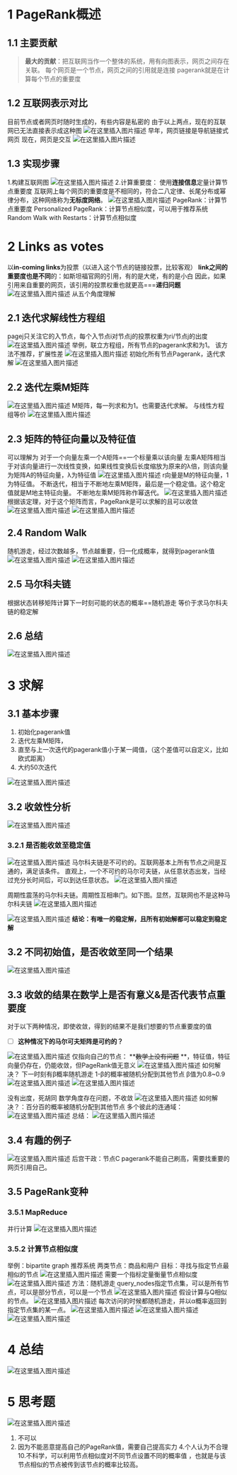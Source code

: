 ﻿# 1 PageRank概述
## 1.1 主要贡献
> **最大的贡献**：把互联网当作一个整体的系统，用有向图表示，网页之间存在关联。
>每个网页是一个节点，网页之间的引用就是连接
>pagerank就是在计算每个节点的重要度

## 1.2 互联网表示对比
目前节点或者网页时随时生成的，有些内容是私密的
由于以上两点，现在的互联网已无法直接表示成这种图
![在这里插入图片描述](https://img-blog.csdnimg.cn/f96a6bea4b91485a8c0719fad44feaa2.png)
早年，网页链接是导航链接式网页
现在，网页是交互
![在这里插入图片描述](https://img-blog.csdnimg.cn/f00227fdff524bcdab3bb1979632cca1.png)
## 1.3 实现步骤
1.构建互联网图
![在这里插入图片描述](https://img-blog.csdnimg.cn/60d88b03bebd4b3da0771ae2a7126670.png)
2.计算重要度：
使用**连接信息**定量计算节点重要度
互联网上每个网页的重要度是不相同的，符合二八定律、长尾分布或幂律分布，这种网络称为**无标度网络**。
![在这里插入图片描述](https://img-blog.csdnimg.cn/157332199ee841f3b5e0239eec063595.png)
PageRank：计算节点重要度
Personalized PageRank：计算节点相似度，可以用于推荐系统
Random Walk with Restarts：计算节点相似度

# 2 Links as votes
以**in-coming links**为投票（以进入这个节点的链接投票，比较客观）
**link之间的重要度也是不同**的：如斯坦福官网的引用，有的是大佬，有的是小白
因此，如果引用来自重要的网页，该引用的投票权重也就更高===**递归问题**
![在这里插入图片描述](https://img-blog.csdnimg.cn/e3e3c4e76071479483c3f64f3b21e867.png)
从五个角度理解
## 2.1 迭代求解线性方程组
pagej只关注它的入节点，每个入节点i对节点j的投票权重为ri/节点j的出度
![在这里插入图片描述](https://img-blog.csdnimg.cn/8cf686d3a36144f685bf139a3db02aea.png)
举例，联立方程组，所有节点的pagerank求和为1。
该方法不推荐，扩展性差
![在这里插入图片描述](https://img-blog.csdnimg.cn/dd33fe9ade8e41e3bd30d92999834b6c.png)
初始化所有节点Pagerank，迭代求解
![在这里插入图片描述](https://img-blog.csdnimg.cn/e8c6afb3620e42d99bfb146202cb37ec.png)
## 2.2 迭代左乘M矩阵
![在这里插入图片描述](https://img-blog.csdnimg.cn/204e0244ff73400c91e71c0b00cde0c0.png)
M矩阵，每一列求和为1。也需要迭代求解。
与线性方程组等价
![在这里插入图片描述](https://img-blog.csdnimg.cn/5e58eb0445f3411f85e046b518ef30fd.png)
## 2.3 矩阵的特征向量以及特征值
可以理解为
对于一个向量左乘一个A矩阵==一个标量乘以该向量
左乘A矩阵相当于对该向量进行一次线性变换，如果线性变换后长度缩放为原来的λ倍，则该向量为矩阵A的特征向量，λ为特征值
![在这里插入图片描述](https://img-blog.csdnimg.cn/449cff15a7ac4029a02e9deca24ab2ea.png)
r向量是M的特征向量，1为特征值。
不断迭代，相当于不断地左乘M矩阵，最后是一个稳定值。这个稳定值就是M地主特征向量。
不断地左乘M矩阵称作幂迭代。
![在这里插入图片描述](https://img-blog.csdnimg.cn/b7e08ef23ca742bc80e771992166b380.png)
根据该定理，对于这个矩阵而言，PageRank是可以求解的且可以收敛
![在这里插入图片描述](https://img-blog.csdnimg.cn/288a3555ca504505ba3c3085bd7feb6a.png)
![在这里插入图片描述](https://img-blog.csdnimg.cn/7c35d227c4e24d8d9e2ab2936065b71f.png)
## 2.4 Random Walk
随机游走，经过次数越多，节点越重要，归一化成概率，就得到pagerank值
![在这里插入图片描述](https://img-blog.csdnimg.cn/c98f67beae5b43a28a3e9132cc8db6ba.png)
![在这里插入图片描述](https://img-blog.csdnimg.cn/e75b7f7f6cdc44629e13e59dcfd713ef.png)
## 2.5 马尔科夫链
根据状态转移矩阵计算下一时刻可能的状态的概率==随机游走
等价于求马尔科夫链的稳定解
## 2.6 总结
![在这里插入图片描述](https://img-blog.csdnimg.cn/18061a71bcc24ae7a5062302afcf5764.png)
# 3 求解
## 3.1 基本步骤

 1. 初始化pagerank值 
 2. 迭代左乘M矩阵， 
 3. 直至与上一次迭代的pagerank值小于某一阈值，（这个差值可以自定义，比如欧式距离）
 4. 大约50次迭代

![在这里插入图片描述](https://img-blog.csdnimg.cn/b97941d50c074c9192c25b48014ef9af.png)
## 3.2 收敛性分析
![在这里插入图片描述](https://img-blog.csdnimg.cn/fb1b6ff0f2574c7cb55c8936d3a158a6.png)
### 3.2.1 是否能收敛至稳定值
![在这里插入图片描述](https://img-blog.csdnimg.cn/de499be987eb4638a51142b4eb165180.png)
马尔科夫链是不可约的。互联网基本上所有节点之间是互通的，满足该条件。
直观上，一个不可约的马尔可夫链，从任意状态出发，当经过充分长时间后，可以到达任意状态。
![在这里插入图片描述](https://img-blog.csdnimg.cn/234c61d66d2b4f839c2cc7e57f00ec82.png)

周期性震荡的马尔科夫链。周期性互相串门。如下图。显然，互联网也不是这种马尔科夫链
![在这里插入图片描述](https://img-blog.csdnimg.cn/fe65bc9c3c024a3cb2fabd09bc8e1132.png)

![在这里插入图片描述](https://img-blog.csdnimg.cn/0b56e3c1c32e4d89bbde5c12d15fd996.png)
**结论：有唯一的稳定解，且所有初始解都可以稳定到稳定解**
## 3.2 不同初始值，是否收敛至同一个结果
![在这里插入图片描述](https://img-blog.csdnimg.cn/5fb6f3303fb841b1a02d96560491472e.png)

## 3.3 收敛的结果在数学上是否有意义&是否代表节点重要度
对于以下两种情况，即使收敛，得到的结果不是我们想要的节点重要度的值

 - [ ] **这种情况下的马尔可夫矩阵是可约的？**

![在这里插入图片描述](https://img-blog.csdnimg.cn/3740a69474e34fd6810b85f17788a1cc.png)
仅指向自己的节点：
**~~数学上没有问题~~ **，特征值，特征向量仍存在，仍能收敛，但PageRank值无意义
![在这里插入图片描述](https://img-blog.csdnimg.cn/a93fd10c6f784a5b824d6eb5825b2238.png)
如何解决？
下一时刻有β概率随机游走
1-β的概率被随机分配到其他节点
β值为0.8~0.9
![在这里插入图片描述](https://img-blog.csdnimg.cn/0b9879a3f0bc4ab8af117779e519b32d.png)
![在这里插入图片描述](https://img-blog.csdnimg.cn/583ae19d89564cd1a75efb60713d9882.png)

没有出度，死胡同
数学角度存在问题，不收敛
![在这里插入图片描述](https://img-blog.csdnimg.cn/4e7c995cb3034b118ecfb8753bacf3d2.png)
如何解决？：百分百的概率被随机分配到其他节点
多个彼此的连通域：
![在这里插入图片描述](https://img-blog.csdnimg.cn/aa51bef2d96b466093c8e3acdd70a06c.png)
总结：
![在这里插入图片描述](https://img-blog.csdnimg.cn/3594ae04d9324aa6be335551ac83c5a2.png)
## 3.4 有趣的例子
![在这里插入图片描述](https://img-blog.csdnimg.cn/7a5e97faf7654c2eae58f9fcb0bbd78a.png)
后宫干政：节点C
pagerank不能自己刷高，需要找重要的网页引用自己。
## 3.5 PageRank变种
### 3.5.1 MapReduce
并行计算
![在这里插入图片描述](https://img-blog.csdnimg.cn/3796a966513b4a5480c17d4b63ad405c.png)
### 3.5.2  计算节点相似度
举例：bipartite graph 推荐系统
两类节点：商品和用户
目标：寻找与指定节点最相似的节点
![在这里插入图片描述](https://img-blog.csdnimg.cn/96687a1e880c4c14a074193fe0f301c1.png)
需要一个指标定量衡量节点相似度
![在这里插入图片描述](https://img-blog.csdnimg.cn/56e3c71618d64cefa77a666138c267e5.png)
方法：随机游走
query_nodes指定节点集，可以是所有节点，可以是部分节点，可以是一个节点
![在这里插入图片描述](https://img-blog.csdnimg.cn/b7ade24f5544425b889aea33837c67bc.png)
假设计算与Q相似的节点。
![在这里插入图片描述](https://img-blog.csdnimg.cn/2c99e45f5ddb48e481a57e9bc19ba0d7.png)
每次访问的时候都随机游走，并以α概率返回到指定节点集的某一点。
![在这里插入图片描述](https://img-blog.csdnimg.cn/a93164bae1b641cda5d8a6a846635ee8.png)
![在这里插入图片描述](https://img-blog.csdnimg.cn/fe8f91099f8e4475823f0e6f6812c790.png)
![在这里插入图片描述](https://img-blog.csdnimg.cn/531038b19be54cc495f5e9c81a8b8ebb.png)
# 4 总结
![在这里插入图片描述](https://img-blog.csdnimg.cn/347483a6530e415cbc28ea6f4e7f24eb.png)
# 5 思考题
![在这里插入图片描述](https://img-blog.csdnimg.cn/48616170b99e4c86939ac49b66501c30.png)

 1. 不可以
 2. 因为不能恶意提高自己的PageRank值，需要自己提高实力
 4.个人认为不合理
 10.不科学，可以利用节点相似度对不同节点设置不同的概率值 ，也就是与该节点相似的节点被传到该节点的概率比较高。

